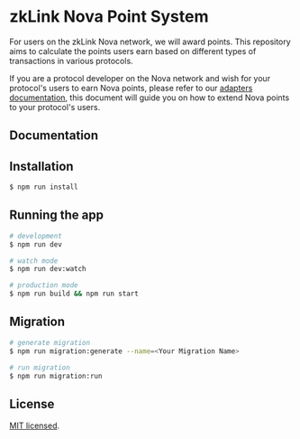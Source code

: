 # zkLink Nova Point System

For users on the zkLink Nova network, we will award points. This repository aims to calculate the points users earn based on different types of transactions in various protocols.

If you are a protocol developer on the Nova network and wish for your protocol's users to earn Nova points, please refer to our [adapters documentation](./src/adapters/README.md), this document will guide you on how to extend Nova points to your protocol's users.

## Documentation

## Installation

```bash
$ npm run install
```

## Running the app

```bash
# development
$ npm run dev

# watch mode
$ npm run dev:watch

# production mode
$ npm run build && npm run start
```

## Migration

```bash
# generate migration
$ npm run migration:generate --name=<Your Migration Name>

# run migration
$ npm run migration:run
```

## License

[MIT licensed](LICENSE).
